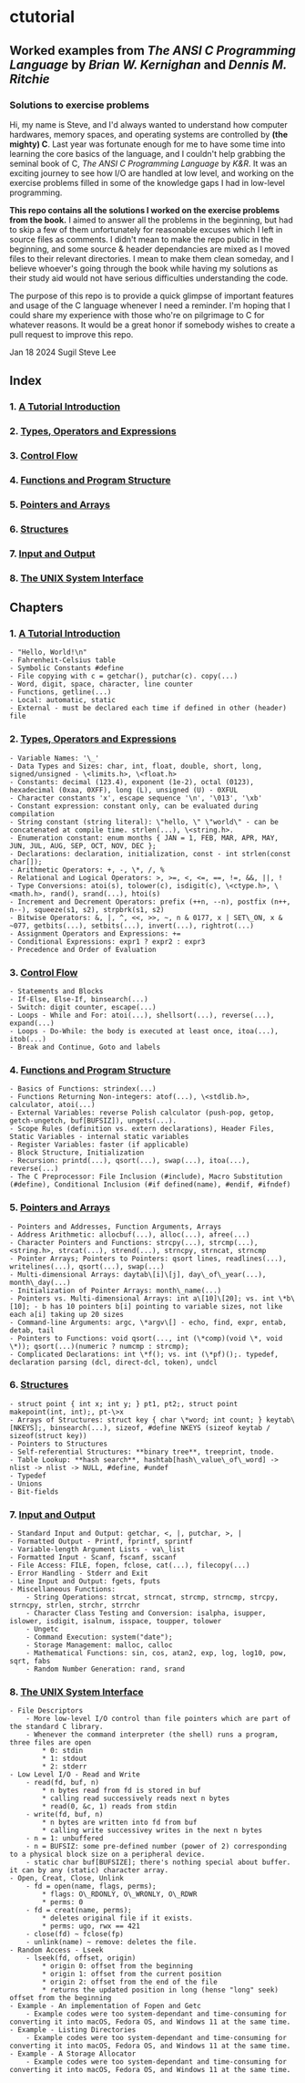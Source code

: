 # ctutorial
## Worked examples from _The ANSI C Programming Language_ by _Brian W. Kernighan_ and _Dennis M. Ritchie_
### Solutions to exercise problems

Hi, my name is Steve, and I'd always wanted to understand how computer hardwares, memory spaces, and operating systems are controlled by **(the mighty) C**. Last year was fortunate enough for me to have some time into learning the core basics of the language, and I couldn't help grabbing the seminal book of C, _The ANSI C Programming Language_ by _K&R_. It was an exciting journey to see how I/O are handled at low level, and working on the exercise problems filled in some of the knowledge gaps I had in low-level programming.

**This repo contains all the solutions I worked on the exercise problems from the book.** I aimed to answer all the problems in the beginning, but had to skip a few of them unfortunately for reasonable excuses which I left in source files as comments. I didn't mean to make the repo public in the beginning, and some source & header dependancies are mixed as I moved files to their relevant directories. I mean to make them clean someday, and I believe whoever's going through the book while having my solutions as their study aid would not have serious difficulties understanding the code.

The purpose of this repo is to provide a quick glimpse of important features and usage of the C language whenever I need a reminder. I'm hoping that I could share my experience with those who're on pilgrimage to C for whatever reasons. It would be a great honor if somebody wishes to create a pull request to improve this repo.

Jan 18 2024
Sugil Steve Lee

## Index

### 1. [A Tutorial Introduction](Chapter%201%20-%20A%20Tutorial%20Introduction/README.md)

### 2. [Types, Operators and Expressions](Chapter%202%20-%20Types%20Operators%20and%20Expressions/README.md)
### 3. [Control Flow](Chapter%203%20-%20Control%20Flow/README.md)
### 4. [Functions and Program Structure](Chapter%204%20-%20Functions%20and%20Program%20Structure/README.md)
### 5. [Pointers and Arrays](Chapter%205%20-%20Pointers%20and%20Arrays/README.md)
### 6. [Structures](Chapter%206%20-%20Structures/README.md)
### 7. [Input and Output](Chapter%207%20-%20Input%20and%20Output/README.md)
### 8. [The UNIX System Interface](Chapter%208%20-%20The%20Unix%20System%20Interface/README.md)

## Chapters

### 1. [A Tutorial Introduction](Chapter%201%20-%20A%20Tutorial%20Introduction/README.md)
	- "Hello, World!\n"
	- Fahrenheit-Celsius table
	- Symbolic Constants #define
	- File copying with c = getchar(), putchar(c). copy(...)
	- Word, digit, space, character, line counter
	- Functions, getline(...)
	- Local: automatic, static
	- External - must be declared each time if defined in other (header) file
### 2. [Types, Operators and Expressions](Chapter%202%20-%20Types%20Operators%20and%20Expressions/README.md)
	- Variable Names: '\_'
	- Data Types and Sizes: char, int, float, double, short, long, signed/unsigned - \<limits.h>, \<float.h>
	- Constants: decimal (123.4), exponent (1e-2), octal (0123), hexadecimal (0xaa, 0XFF), long (L), unsigned (U) - 0XFUL
	- Character constants 'x', escape sequence '\n', '\013', '\xb'
	- Constant expression: constant only, can be evaluated during compilation
	- String constant (string literal): \"hello, \" \"world\" - can be concatenated at compile time. strlen(...), \<string.h>.
	- Enumeration constant: enum months { JAN = 1, FEB, MAR, APR, MAY, JUN, JUL, AUG, SEP, OCT, NOV, DEC };
	- Declarations: declaration, initialization, const - int strlen(const char[]);
	- Arithmetic Operators: +, -, \*, /, %
	- Relational and Logical Operators: >, >=, <, <=, ==, !=, &&, ||, !
	- Type Conversions: atoi(s), tolower(c), isdigit(c), \<ctype.h>, \<math.h>, rand(), srand(...), htoi(s)
	- Increment and Decrement Operators: prefix (++n, --n), postfix (n++, n--), squeeze(s1, s2), strpbrk(s1, s2)
	- Bitwise Operators: &, |, ^, <<, >>, ~, n & 0177, x | SET\_ON, x & ~077, getbits(...), setbits(...), invert(...), rightrot(...)
	- Assignment Operators and Expressions: +=
	- Conditional Expressions: expr1 ? expr2 : expr3
	- Precedence and Order of Evaluation
### 3. [Control Flow](Chapter%203%20-%20Control%20Flow/README.md)
	- Statements and Blocks
	- If-Else, Else-If, binsearch(...)
	- Switch: digit counter, escape(...)
	- Loops - While and For: atoi(...), shellsort(...), reverse(...), expand(...)
	- Loops - Do-While: the body is executed at least once, itoa(...), itob(...)
	- Break and Continue, Goto and labels
### 4. [Functions and Program Structure](Chapter%204%20-%20Functions%20and%20Program%20Structure/README.md)
	- Basics of Functions: strindex(...)
	- Functions Returning Non-integers: atof(...), \<stdlib.h>, calculator, atoi(...)
	- External Variables: reverse Polish calculator (push-pop, getop, getch-ungetch, buf[BUFSIZ]), ungets(...).
	- Scope Rules (definition vs. extern declarations), Header Files, Static Variables - internal static variables
	- Register Variables: faster (if applicable)
	- Block Structure, Initialization
	- Recursion: printd(...), qsort(...), swap(...), itoa(...), reverse(...)
	- The C Preprocessor: File Inclusion (#include), Macro Substitution (#define), Conditional Inclusion (#if defined(name), #endif, #ifndef)
### 5. [Pointers and Arrays](Chapter%205%20-%20Pointers%20and%20Arrays/README.md)
	- Pointers and Addresses, Function Arguments, Arrays
	- Address Arithmetic: allocbuf(...), alloc(...), afree(...)
	- Character Pointers and Functions: strcpy(...), strcmp(...), <string.h>, strcat(...), strend(...), strncpy, strncat, strncmp
	- Pointer Arrays; Pointers to Pointers: qsort lines, readlines(...), writelines(...), qsort(...), swap(...)
	- Multi-dimensional Arrays: daytab\[i]\[j], day\_of\_year(...), month\_day(...)
	- Initialization of Pointer Arrays: month\_name(...)
	- Pointers vs. Multi-dimensional Arrays: int a\[10]\[20]; vs. int \*b\[10]; - b has 10 pointers b[i] pointing to variable sizes, not like each a[i] taking up 20 sizes
	- Command-line Arguments: argc, \*argv\[] - echo, find, expr, entab, detab, tail
	- Pointers to Functions: void qsort(..., int (\*comp)(void \*, void \*)); qsort(...)(numeric ? numcmp : strcmp);
	- Complicated Declarations: int \*f(); vs. int (\*pf)();. typedef, declaration parsing (dcl, direct-dcl, token), undcl
### 6. [Structures](Chapter%206%20-%20Structures/README.md)
	- struct point { int x; int y; } pt1, pt2;, struct point makepoint(int, int);, pt-\>x
	- Arrays of Structures: struct key { char \*word; int count; } keytab\[NKEYS];, binsearch(...), sizeof, #define NKEYS (sizeof keytab / sizeof(struct key))
	- Pointers to Structures
	- Self-referential Structures: **binary tree**, treeprint, tnode.
	- Table Lookup: **hash search**, hashtab[hash\_value\_of\_word] -> nlist -> nlist -> NULL, #define, #undef
	- Typedef
	- Unions
	- Bit-fields
### 7. [Input and Output](Chapter%207%20-%20Input%20and%20Output/README.md)
	- Standard Input and Output: getchar, <, |, putchar, >, |
	- Formatted Output - Printf, fprintf, sprintf
	- Variable-length Argument Lists - va\_list
	- Formatted Input - Scanf, fscanf, sscanf
	- File Access: FILE, fopen, fclose, cat(...), filecopy(...)
	- Error Handling - Stderr and Exit
	- Line Input and Output: fgets, fputs
	- Miscellaneous Functions:
		- String Operations: strcat, strncat, strcmp, strncmp, strcpy, strncpy, strlen, strchr, strrchr
		- Character Class Testing and Conversion: isalpha, isupper, islower, isdigit, isalnum, isspace, toupper, tolower
		- Ungetc
		- Command Execution: system("date");
		- Storage Management: malloc, calloc
		- Mathematical Functions: sin, cos, atan2, exp, log, log10, pow, sqrt, fabs
		- Random Number Generation: rand, srand
### 8. [The UNIX System Interface](Chapter%208%20-%20The%20Unix%20System%20Interface/README.md)
	- File Descriptors
		- More low-level I/O control than file pointers which are part of the standard C library.
		- Whenever the command interpreter (the shell) runs a program, three files are open
			* 0: stdin
			* 1: stdout
			* 2: stderr
	- Low Level I/O - Read and Write
		- read(fd, buf, n)
			* n bytes read from fd is stored in buf
			* calling read successively reads next n bytes
			* read(0, &c, 1) reads from stdin
		- write(fd, buf, n)
			* n bytes are written into fd from buf
			* calling write successivey writes in the next n bytes
		- n = 1: unbuffered
		- n = BUFSIZ: some pre-defined number (power of 2) corresponding to a physical block size on a peripheral device.
		- static char buf[BUFSIZE]; there's nothing special about buffer. it can by any (static) character array.
	- Open, Creat, Close, Unlink
		- fd = open(name, flags, perms);
			* flags: O\_RDONLY, O\_WRONLY, O\_RDWR
			* perms: 0
		- fd = creat(name, perms);
			* deletes original file if it exists.
			* perms: ugo, rwx == 421
		- close(fd) ~ fclose(fp)
		- unlink(name) ~ remove: deletes the file.
	- Random Access - Lseek
		- lseek(fd, offset, origin)
			* origin 0: offset from the beginning
			* origin 1: offset from the current position
			* origin 2: offset from the end of the file
			* returns the updated position in long (hense "long" seek) offset from the beginning
	- Example - An implementation of Fopen and Getc
		- Example codes were too system-dependant and time-consuming for converting it into macOS, Fedora OS, and Windows 11 at the same time.
	- Example - Listing Directories
		- Example codes were too system-dependant and time-consuming for converting it into macOS, Fedora OS, and Windows 11 at the same time.
	- Example - A Storage Allocator
		- Example codes were too system-dependant and time-consuming for converting it into macOS, Fedora OS, and Windows 11 at the same time.
